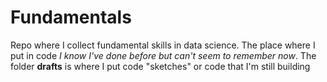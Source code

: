 # Fundamentals

Repo where I collect fundamental skills in data science. The place where I put in code _I know I've done before but can't seem to remember now_. The folder __drafts__ is where I put code "sketches" or code that I'm still building

